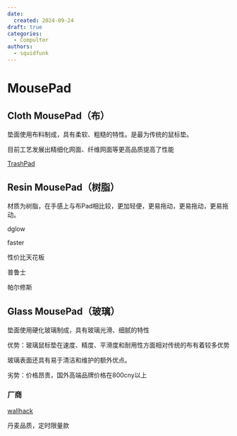 ```yaml
---
date:
  created: 2024-09-24
draft: true
categories: 
  - Compulter
authors:
  - squidfunk
---
```


# MousePad

## Cloth MousePad（布）

垫面使用布料制成，具有柔软、粗糙的特性。是最为传统的鼠标垫。

目前工艺发展出精细化网面、纤维网面等更高品质提高了性能

[TrashPad](https://shop203622798.taobao.com/?spm=pc_detail.29232929/evo365560b447259.shop_block.dshopinfo.33ee7dd6lyUuaX)

## Resin MousePad（树脂）

材质为树脂，在手感上与布Pad相比较，更加轻便，更易拖动，更易拖动，更易拖动。


dglow


faster

性价比天花板

普鲁士

帕尔修斯

## Glass MousePad（玻璃）

垫面使用硬化玻璃制成，具有玻璃光滑、细腻的特性

优势：玻璃鼠标垫在速度、精度、平滑度和耐用性方面相对传统的布有着较多优势

玻璃表面还具有易于清洁和维护的额外优点。

劣势：价格昂贵，国外高端品牌价格在800cny以上

### 厂商

[wallhack](https://wallhack.com/pages/museum)

丹麦品质，定时限量款

